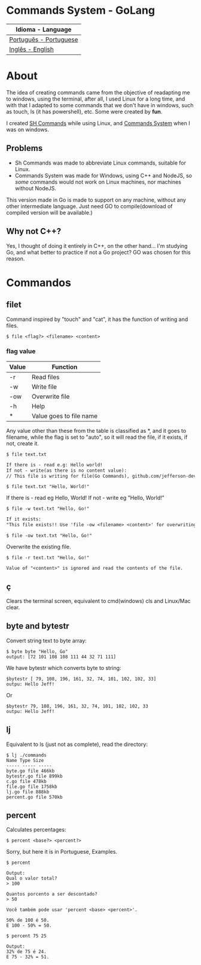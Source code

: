 # Commands System - GoLang

| Idioma - Language |
| ----------------  |
| <a href="https://github.com/jefferson-developer-it/go-cmd/blob/main/README-PT.md">Português - Portuguese</a>
| <a href="#start">Inglês - English</a>

<div id="start">

# About

</div>

The idea of ​​creating commands came from the objective of readapting me to windows, using the terminal, after all, I used Linux for a long time, and with that I adapted to some commands that we don't have in windows, such as touch, ls (it has powershell), etc. Some were created by <strong>fun</strong>.

I created <a href="https://github.com/jefferson-developer-it/sh-commands">SH Commands</a> while using Linux, and <a href="https://github. com/jefferson-developer-it/commands_system">Commands System</a> when I was on windows.

## Problems

- Sh Commands was made to abbreviate Linux commands, suitable for Linux.
- Commands System was made for Windows, using C++ and NodeJS, so <em>some</em> commands would not work on Linux machines, nor machines without NodeJS.

This version made in Go is made to support on any machine, without any other intermediate language.
Just need GO to compile(download of compiled version will be available.)

## Why not C++?
Yes, I thought of doing it entirely in C++, on the other hand... I'm studying Go, and what better to practice if not a Go project?
GO was chosen for this reason.
</div>

# Commandos

## filet
Command inspired by "touch" and "cat", it has the function of writing and files.

```shell
$ file <flag?> <filename> <content>
```
### flag value

| Value | Function |
| ------|-------- |
| -r | Read files |
| -w | Write file|
| -ow | Overwrite file|
| -h | Help|
| * | Value goes to file name|

Any value other than these from the table is classified as *, and it goes to filename, while the flag is set to "auto", so it will read the file, if it exists, if not, create it.

```shell
$ file text.txt
```
```txt
If there is - read e.g: Hello world!
If not - write(as there is no content value):
// This file is writing for file(Go Commands), github.com/jefferson-developer-it/go-cmd
```

```shell
$ file text.txt "Hello, World!"
```

If there is - read eg Hello, World!
If not - write eg "Hello, World!"

```shell
$ file -w text.txt "Hello, Go!"
```

```txt
If it exists:
"This file exists!! Use 'file -ow <filename> <content>' for overwriting!"
```

```shell
$ file -ow text.txt "Hello, Go!"
```

Overwrite the existing file.

```shell
$ file -r text.txt "Hello, Go!"
```
```
Value of "<content>" is ignored and read the contents of the file.
```

## ç

Clears the terminal screen, equivalent to cmd(windows) cls and Linux/Mac clear.

## byte and bytestr

Convert string text to byte array:

```shell
$ byte byte "Hello, Go"
output: [72 101 108 108 111 44 ​​32 71 111]
```

We have bytestr which converts byte to string:
```shell
$bytestr [ 79, 108, 196, 161, 32, 74, 101, 102, 102, 33]
outpu: Hello Jeff!
```
Or
```shell
$bytestr 79, 108, 196, 161, 32, 74, 101, 102, 102, 33
outpu: Hello Jeff!
```

## lj

Equivalent to ls (just not as complete), read the directory:

```shell
$ lj ./commands
Name Type Size
----- ----- -----
byte.go file 466kb
bytestr.go file 899kb
c.go file 478kb
file.go file 1758kb
lj.go file 888kb
percent.go file 570kb
```

## percent

Calculates percentages:
```shell
$ percent <base?> <percent?>
```

Sorry, but here it is in Portuguese, Examples.

```shell
$ percent

Output:
Qual o valor total?
> 100

Quantos porcento a ser descontado?
> 50

Você também pode usar 'percent <base> <percent>'.

50% de 100 é 50.
E 100 - 50% = 50.
```

```shell
$ percent 75 25

Output:
32% de 75 é 24.
E 75 - 32% = 51.
```